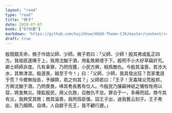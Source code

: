 ```yaml
---
layout: "read"
type: "read"
title: "微子"
date: 2020-07-07
book: ["07尙書"]
markdown: 'https://github.com/kujihhoe/HUGO-Theme-CJK/master/content/read/07-尙書/026-微子.md'
draft: true
---
```


殷旣錯天命，微子作誥父師、少師。微子若曰：「父師、少師！殷其弗或亂正四方。我祖厎遂陳于上，我用沈酗于酒，用亂敗厥德于下。殷罔不小大好草竊奸宄。卿士師師非度。凡有辜罪，乃罔恆獲，小民方興，相爲敵仇。今殷其淪喪，若涉大水，其無津涯。殷遂喪，越至于今！」曰：「父師、少師，我其發出狂？吾家耄遜于荒？今爾無指告，予顛隮，若之何其？」父師若曰：「王子！天毒降災荒殷邦，方興沈酗于酒，乃罔畏畏，咈其耇長舊有位人。今殷民乃攘竊神祇之犧牷牲用以容，將食無災。降監殷民，用乂仇斂，召敵仇不怠。罪合于一，多瘠罔詔。商今其有災，我興受其敗；商其淪喪，我罔爲臣僕。詔王子出，迪我舊云刻子。王子弗出，我乃顛隮。自靖，人自獻于先王，我不顧行遯。」
